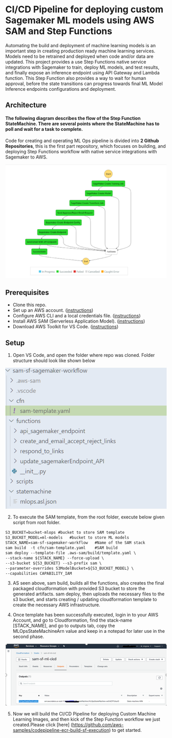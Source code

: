 # CI/CD Pipeline for deploying custom Sagemaker ML models using AWS SAM and Step Functions
Automating the build and deployment of machine learning models is an important step in creating production ready machine learning services. Models need to be retrained and deployed when code and/or data are updated. This project provides a use Step Functions native service integrations with Sagemaker to train, deploy ML models, and test results, and finally expose an inference endpoint using API Gateway and Lambda function. This Step Function also provides a way to wait for human approval, before the state transitions can progress towards final ML Model Inference endpoints configurations and deployment.

## Architecture

#### The following diagram describes the flow of the Step Function StateMachine. There are several points where the StateMachine has to poll and wait for a task to complete.
Code for creating and operating ML Ops pipeline is divided into <b>2 Github Repositories</b>, this is the first part repository, which focuses on building, and deploying Step Functions workflow with native service integrations with Sagemaker to AWS.

![ScreenShot](assets/sf-workflow.PNG)


## Prerequisites

- Clone this repo.
- Set up an AWS account. ([instructions](https://AWS.amazon.com/free/?sc_channel=PS&sc_campaign=acquisition_US&sc_publisher=google&sc_medium=cloud_computing_b&sc_content=AWS_account_bmm_control_q32016&sc_detail=%2BAWS%20%2Baccount&sc_category=cloud_computing&sc_segment=102882724242&sc_matchtype=b&sc_country=US&s_kwcid=AL!4422!3!102882724242!b!!g!!%2BAWS%20%2Baccount&ef_id=WS3s1AAAAJur-Oj2:20170825145941:s))
- Configure AWS CLI and a local credentials file. ([instructions](http://docs.AWS.amazon.com/cli/latest/userguide/cli-chap-welcome.html))
- Install AWS SAM (Serverless Application Model). ([instructions](https://docs.aws.amazon.com/serverless-application-model/latest/developerguide/serverless-sam-cli-install.html))
- Download AWS Toolkit for VS Code. ([instructions](https://aws.amazon.com/visualstudiocode/))



## Setup
1. Open VS Code, and open the folder where repo was cloned. Folder structure should look like shown below

![ScreenShot](assets/folder_structure.PNG)

2. To execute the SAM template, from the root folder, execute below given script from root folder.
```
S3_BUCKET=bucket-mlops #bucket to store SAM template
S3_BUCKET_MODEL=ml-models   #bucket to store ML models
STACK_NAME=sam-sf-sagemaker-workflow   #Name of the SAM stack
sam build  -t cfn/sam-template.yaml    #SAM build 
sam deploy --template-file .aws-sam/build/template.yaml \
--stack-name ${STACK_NAME} --force-upload \
--s3-bucket ${S3_BUCKET} --s3-prefix sam \
--parameter-overrides S3ModelBucket=${S3_BUCKET_MODEL} \
--capabilities CAPABILITY_IAM
```

3. AS seen above, sam build, builds all the functions, also creates the final packaged cloudformation with provided S3 bucket to store the generated artifacts. sam deploy, then uploads the necessary files to the s3 bucket, and starts creating / updating cloudformation template to create the necessary AWS infrastructure.

4. Once template has been successfully executed, login in to your AWS Account, and go to Cloudformation, find the stack-name [STACK_NAME], and go to outputs tab, copy the MLOpsStateMachineArn value and keep in a notepad for later use in the second phase.

![ScreenShot](assets/output.png)

5. Now we will build the CI/CD Pipeline for deploying Custom Machine Learning Images, and then kick of the Step Function workflow we just created.Please click [here] (https://github.com/aws-samples/codepipeline-ecr-build-sf-execution) to get started.
